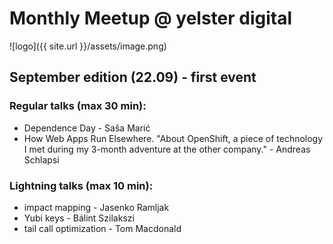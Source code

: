 # Monthly Meetup @ yelster digital
![logo]({{ site.url }}/assets/image.png)

## September edition (22.09) - first event

### Regular talks (max 30 min):
* Dependence Day - Saša Marić
* How Web Apps Run Elsewhere. "About OpenShift, a piece of technology I met during my 3-month adventure at the other company." - Andreas Schlapsi

### Lightning talks (max 10 min):
* impact mapping - Jasenko Ramljak
* Yubi keys - Bálint Szilakszi
* tail call optimization - Tom Macdonald

